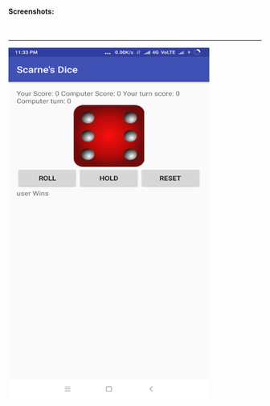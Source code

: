 #### Screenshots:
<br><hr>
<img src="https://github.com/iamjaspreetsingh/applied-cs/blob/master/scarnes%20dice/scarne.png" align="left" height="700" width="400" >